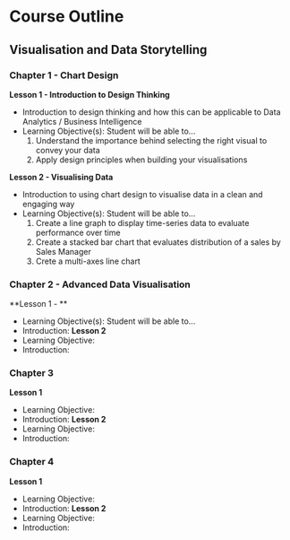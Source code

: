 # Course Outline 

## Visualisation and Data Storytelling 

### Chapter 1 - Chart Design 
**Lesson 1 - Introduction to Design Thinking**
- Introduction to design thinking and how this can be applicable to Data Analytics / Business Intelligence
- Learning Objective(s): Student will be able to... 
  1. Understand the importance behind selecting the right visual to convey your data 
  2. Apply design principles when building your visualisations 

**Lesson 2 - Visualising Data** 
- Introduction to using chart design to visualise data in a clean and engaging way 
- Learning Objective(s): Student will be able to... 
  1. Create a line graph to display time-series data to evaluate performance over time 
  2. Create a stacked bar chart that evaluates distribution of a sales by Sales Manager
  3. Crete a multi-axes line chart  

### Chapter 2 - Advanced Data Visualisation 
**Lesson 1 - **
- Learning Objective(s): Student will be able to... 
- Introduction: 
**Lesson 2**
- Learning Objective: 
- Introduction: 

### Chapter 3 
**Lesson 1**
- Learning Objective: 
- Introduction: 
**Lesson 2**
- Learning Objective: 
- Introduction: 

### Chapter 4 
**Lesson 1**
- Learning Objective: 
- Introduction: 
**Lesson 2**
- Learning Objective: 
- Introduction: 





